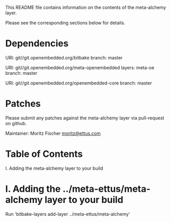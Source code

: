 This README file contains information on the contents of the meta-alchemy layer.

Please see the corresponding sections below for details.

Dependencies
============

  URI: git//git.openembedded.org/bitbake
  branch: master

  URI: git//git.openembedded.org/meta-openembedded
  layers: meta-oe
  branch: master

  URI: git//git.openembedded.org/openembedded-core
  branch: master

Patches
=======

Please submit any patches against the meta-alchemy layer via pull-request on github.

Maintainer: Moritz Fischer <moritz@ettus.com>

Table of Contents
=================

  I. Adding the meta-alchemy layer to your build


I. Adding the ../meta-ettus/meta-alchemy layer to your build
=================================================

Run 'bitbake-layers add-layer ../meta-ettus/meta-alchemy'
